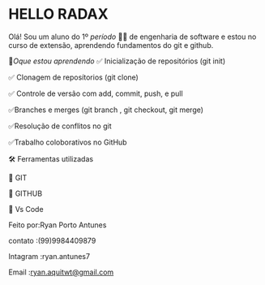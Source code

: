 # HELLO RADAX
 Olá! Sou um aluno do 1º *período* :student:
de engenharia de software e estou no 
curso de extensão, aprendendo fundamentos do git e github.

:round_pushpin:*Oque estou aprendendo*
:white_check_mark: Inicialização de repositórios (git init)

:white_check_mark: Clonagem de reposítorios (git clone)

:white_check_mark: Controle de versão com  add, commit, push, e pull

:white_check_mark:Branches e merges (git branch , git checkout, git merge) 

:white_check_mark:Resolução de conflitos no git

:white_check_mark:Trabalho coloborativos no GitHub



:hammer_and_wrench: Ferramentas utilizadas

:small_blue_diamond: GIT

:small_blue_diamond: GITHUB

:small_blue_diamond: Vs Code



Feito por:Ryan Porto Antunes 

contato  :(99)9984409879

Intagram :ryan.antunes7

Email    :ryan.aquitwt@gmail.com
